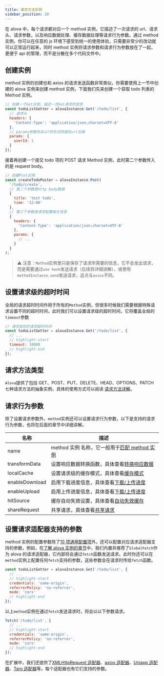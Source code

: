 ```yaml
---
title: 请求方法实例
sidebar_position: 20
---
```


在 alova 中，每个请求都对应一个 method 实例，它描述了一次请求的 url、请求头、请求参数，以及响应数据处理、缓存数据处理等请求行为参数。通过 method 实例，你可以在任意的 js 环境下感受到统一的使用体验，只需要非常少的改动就可以正常运行起来，同时 method 实例将请求参数和请求行为参数放在了一起，更便于 api 的管理，而不是分散在多个代码文件中。

## 创建实例

method 实例的创建也和 axios 的请求发送函数非常类似，你需要使用上一节中创建的 alova 实例来创建 method 实例，下面我们先来创建一个获取 todo 列表的 Method 实例。

```javascript
// 创建一个Get实例，描述一次Get请求的信息
const todoListGetter = alovaInstance.Get('/todo/list', {
  // 请求头
  headers: {
    'Content-Type': 'application/json;charset=UTF-8'
  },
  // params参数将会以?的形式拼接在url后面
  params: {
    userId: 1
  }
});
```

接着再创建一个提交 todo 项的 POST 请求 Method 实例，此时第二个参数传入的是 request body。

```javascript
// 创建Post实例
const createTodoPoster = alovaInstance.Post(
  '/todo/create',
  // 第二个参数是http body数据
  {
    title: 'test todo',
    time: '12:00'
  },
  // 第三个参数是请求配置相关信息
  {
    headers: {
      'Content-Type': 'application/json;charset=UTF-8'
    },
    params: {
      // ...
    }
  }
);
```

> ⚠️ 注意：`Method`实例里只是保存了请求所需要的信息，它不会发出请求，而是需要通过`use hook`发送请求（后续将详细讲解），或使用`methodInstance.send`发送请求，这点与`axios`不同。

## 设置请求级的超时时间

全局的请求超时时间作用于所有的`Method`实例，但很多时候我们需要根据特殊请求设置不同的超时时间，此时我们可以设置请求级的超时时间，它将覆盖全局的`timeout`参数

```javascript
// 请求级别的请求超时时间
const todoListGetter = alovaInstance.Get('/todo/list', {
  // ...
  // highlight-start
  timeout: 10000
  // highlight-end
});
```

## 请求方法类型

`Alova`提供了包括 GET、POST、PUT、DELETE、HEAD、OPTIONS、PATCH 七种请求方法的抽象实例，具体的使用方式可以阅读 [请求方法详解](/tutorial/next-step/method-details)。

## 请求行为参数

除了设置请求参数外，`method`实例还可以设置请求行为参数，以下是支持的请求行为参数，也将在后面的章节中详细讲解。

| 名称           | 描述                                                                                        |
| -------------- | ------------------------------------------------------------------------------------------- |
| name           | method 实例 名称，它一般用于[匹配 method 实例](/tutorial/next-step/method-instance-matcher) |
| transformData  | 设置响应数据转换函数，具体查看[转换响应数据](/tutorial/learning/transform-response-data)    |
| localCache     | 设置请求级的缓存模式，具体查看[缓存模式](/tutorial/learning/response-cache)                 |
| enableDownload | 启用下载进度信息，具体查看[下载/上传进度](/tutorial/next-step/download-upload-progress)     |
| enableUpload   | 启用上传进度信息，具体查看[下载/上传进度](/tutorial/next-step/download-upload-progress)     |
| hitSource      | 缓存自动失效设置，具体查看[自动失效缓存](/tutorial/next-step/auto-invalidate-cache)         |
| shareRequest   | 共享请求，具体查看[共享请求](/tutorial/next-step/share-request)                             |

## 设置请求适配器支持的参数

method 实例的配置参数除了[10 项通用配置项](/tutorial/next-step/method-details)外，还可以配置对应请求适配器支持的参数，例如，在[了解 alova 实例的章节](/tutorial/learning/alova-instance)中，我们内置并推荐了`GlobalFetch`作为 alova 的请求适配器，它内部将会通过`fetch`函数发送请求。此时你还可以在`method`实例上配置任何`fetch`支持的参数，这些参数会在请求时传给`fetch`函数。

```javascript
const todoListGetter = alovaInstance.Get('/todo/list', {
  // ...
  // highlight-start
  credentials: 'same-origin',
  referrerPolicy: 'no-referrer',
  mode: 'cors'
  // highlight-end
});
```

以上`method`实例在通过`fetch`发送请求时，将会以以下参数请求。

```javascript
fetch('/todo/list', {
  // ...
  // highlight-start
  credentials: 'same-origin',
  referrerPolicy: 'no-referrer',
  mode: 'cors'
  // highlight-end
});
```

在扩展中，我们还提供了[XMLHttpRequest 适配器](/tutorial/extension/alova-adapter-xhr)、[axios 适配器](/tutorial/extension/alova-adapter-axios)、[Uniapp 适配器](/tutorial/extension/alova-adapter-uniapp)、[Taro 适配器](/tutorial/extension/alova-adapter-taro)等，每个适配器也有它们支持的参数。

